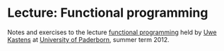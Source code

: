Lecture: Functional programming
===============================

Notes and exercises to the lecture [functional programming](http://ag-kastens.upb.de/lehre/material/fp/) held by [Uwe Kastens](http://www.cs.uni-paderborn.de/index.php?id=2941&L=2) at [University of Paderborn](http://upb.de), summer term 2012.
